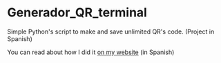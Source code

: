 # Generador_QR_terminal
Simple Python's script to make and save unlimited QR's code. (Project in Spanish)

You can read about how I did it [on my website](https://fcoterroba.com/proyecto-python-principiantes-generar-codigo-qr) (in Spanish)
